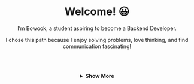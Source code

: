 <div align="center">

# Welcome! 😃 

I’m Bowook, a student aspiring to become a Backend Developer.

I chose this path because I enjoy solving problems, love thinking, and find communication fascinating!

<br/><br/>

<details>
  <summary><strong>Show More</strong></summary>
  
  ## ⚒ Tech Stack

  ### ⭐️ Main Skills

  ![Git](https://img.shields.io/badge/-Git-F05032?style=for-the-badge&logo=git&logoColor=white)
  ![Spring Boot](https://img.shields.io/badge/-SpringBoot-6DB33F?style=for-the-badge&logo=springboot&logoColor=white)
  ![Spring Security](https://img.shields.io/badge/-SpringSecurity-6DB33F?style=for-the-badge&logo=springsecurity&logoColor=white)
  ![Java](https://img.shields.io/badge/-Java-4B4B77?style=for-the-badge&logo=java&logoColor=white)
  ![MySQL](https://img.shields.io/badge/-MySQL-4479A1?style=for-the-badge&logo=mysql&logoColor=white)
  ![IntelliJ](https://img.shields.io/badge/-IntelliJ-000000?style=for-the-badge&logo=intellijidea&logoColor=white)
  ![Android Studio](https://img.shields.io/badge/AndroidStudio-3DDC84?style=for-the-badge&&logo=AndroidStudio&logoColor=white)

  <br/><br/>

  ## 🏆 Awards

  **1. 관광데이터 활용 공모전** - 장려상

  
  **2. 메타버스 경진대회** - 장려상

  
  **3. 게임개발 경진대회** - 은상

  <br/>

  ## 📝 Certifications

  **1. SQLD**

  **2. 정보처리기사**

  <br/>

  ## 🗂 Released Projects

  **1. [**우리나라 주사위 여행 - 우주여행**](https://play.google.com/store/apps/details?id=going_space.space_travel&pcampaignid=web_share)**

  <br/><br/>

  ## 📊 GitHub Stats

  <img src="http://github-profile-summary-cards.vercel.app/api/cards/profile-details?username=bowook&theme=github" alt="GitHub Profile Details" />  
  <img src="http://github-profile-summary-cards.vercel.app/api/cards/stats?username=bowook&theme=github" alt="GitHub Stats" />  
  <img src="https://raw.githubusercontent.com/yesaroun/yesaroun/main/profile-summary-card-output/github/4-productive-time.svg" alt="Productive Time" />

  <br/><br/>

  ### 🐾 My GitAnimals

  <a href="https://github.com/devxb/gitanimals">
      <img src="https://render.gitanimals.org/farms/bowook" alt="gitanimals" />
  </a>
  
</details>


</div>
